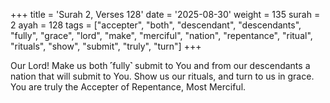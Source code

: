 +++
title = 'Surah 2, Verses 128'
date = '2025-08-30'
weight = 135
surah = 2
ayah = 128
tags = ["accepter", "both", "descendant", "descendants", "fully", "grace", "lord", "make", "merciful", "nation", "repentance", "ritual", "rituals", "show", "submit", "truly", "turn"]
+++

Our Lord! Make us both ˹fully˺ submit to You and from our descendants a nation that will submit to You. Show us our rituals, and turn to us in grace. You are truly the Accepter of Repentance, Most Merciful.